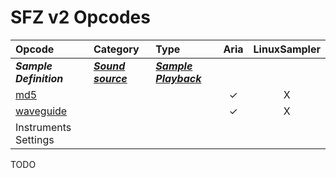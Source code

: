 ---
---
# SFZ v2 Opcodes

| Opcode                                        | Category                                               | Type                                                      | Aria  | LinuxSampler |
| :---                                          | :---                                                   | :---                                                      | :---: |    :---:     |
| ***Sample Definition***                       | ***[Sound source](/opcodes/categories#sound-source)*** | ***[Sample Playback](/types/sample_playback)***
| [md5](/opcodes/md5)                           |           |           |   ✓   |      X       |
| [waveguide](/opcodes/waveguide)               |           |           |   ✓   |      X       |
| Instruments Settings

TODO
